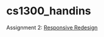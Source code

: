 # cs1300_handins

Assignment 2: [Responsive Redesign](https://zhangyw18.github.io/cs1300_handins/ass2)

